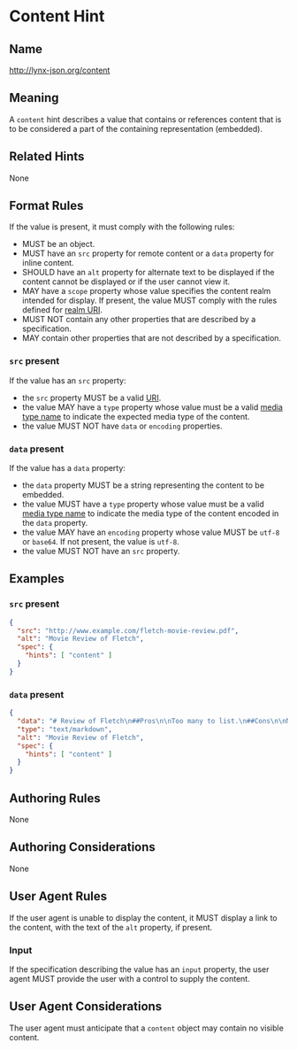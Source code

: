 # Content Hint

## Name

http://lynx-json.org/content

## Meaning

A `content` hint describes a value that contains or references content that is to be considered a part of the containing representation (embedded).

## Related Hints

None

## Format Rules

If the value is present, it must comply with the following rules:

- MUST be an object.
- MUST have an `src` property for remote content or a `data` property for inline content.
- SHOULD have an `alt` property for alternate text to be displayed if the content cannot be displayed or if the user cannot view it.
- MAY have a `scope` property whose value specifies the content realm intended for display. If present, the value MUST comply with the rules defined for [realm URI](#realm-uri).
- MUST NOT contain any other properties that are described by a specification.
- MAY contain other properties that are not described by a specification.

### `src` present

If the value has an `src` property:

- the `src` property MUST be a valid [URI](#uri).
- the value MAY have a `type` property whose value must be a valid [media type name](#media-type-name) to indicate the expected media type of the content.
- the value MUST NOT have `data` or `encoding` properties.

### `data` present

If the value has a `data` property:

- the `data` property MUST be a string representing the content to be embedded.
- the value MUST have a `type` property whose value must be a valid [media type name](#media-type-name) to indicate the media type of the content encoded in the `data` property.
- the value MAY have an `encoding` property whose value MUST be `utf-8` or `base64`. If not present, the value is `utf-8`.
- the value MUST NOT have an `src` property.

## Examples

### `src` present

```json
{
  "src": "http://www.example.com/fletch-movie-review.pdf",
  "alt": "Movie Review of Fletch",
  "spec": {
    "hints": [ "content" ]
  }
}
```

### `data` present

```json
{
  "data": "# Review of Fletch\n##Pros\n\nToo many to list.\n##Cons\n\nNone!",
  "type": "text/markdown",
  "alt": "Movie Review of Fletch",
  "spec": {
    "hints": [ "content" ]
  }
}
```

## Authoring Rules

None

## Authoring Considerations

None

## User Agent Rules

If the user agent is unable to display the content, it MUST display a link to the content, with the text of the `alt` property, if present.

### Input

If the specification describing the value has an `input` property, the user agent MUST provide the user with a control to supply the content.

## User Agent Considerations

The user agent must anticipate that a `content` object may contain no visible content.
